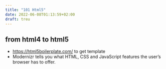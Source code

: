 ```yaml
---
title: "101 Html5"
date: 2022-06-08T01:13:59+02:00
draft: treu
---
```


## from html4 to html5

- https://html5boilerplate.com/ to get template
- Modernizr tells you what HTML, CSS and JavaScript features the user’s browser has to offer.
